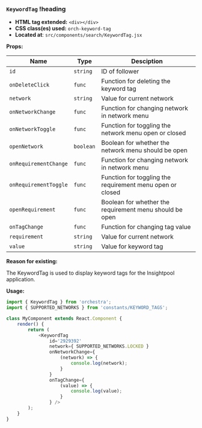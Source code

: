 ### `KeywordTag` !heading

* __HTML tag extended:__ `<div></div>`
* __CSS class(es) used:__ `orch-keyword-tag`
* __Located at__: `src/components/search/KeywordTag.jsx`

**Props:**

| Name                 | Type            | Desciption                                                 |
| ---------------------|-----------------|------------------------------------------------------------|
| `id`                 | `string`        | ID of follower                                             |
| `onDeleteClick`      | `func`          | Function for deleting the keyword tag                      |
| `network`            | `string`        | Value for current network                                  |
| `onNetworkChange`    | `func`          | Function for changing network in network menu              |
| `onNetworkToggle`    | `func`          | Function for toggling the network menu open or closed      |
| `openNetwork`        | `boolean`       | Boolean for whether the network menu should be open        |
| `onRequirementChange`| `func`          | Function for changing network in network menu              |
| `onRequirementToggle`| `func`          | Function for toggling the requirement menu open or closed  |
| `openRequirement`    | `func`          | Boolean for whether the requirement menu should be open    |
| `onTagChange`        | `func`          | Function for changing tag value                            |
| `requirement`        | `string`        | Value for current network                                  |
| `value`              | `string`        | Value for keyword tag                                      |

**Reason for existing:**

The KeywordTag is used to display keyword tags for the Insightpool application.

**Usage:**

```javascript
import { KeywordTag } from 'orchestra';
import { SUPPORTED_NETWORKS } from 'constants/KEYWORD_TAGS';

class MyComponent extends React.Component {
	render() {
		return (
			<KeywordTag
				id='2929392'
				network={ SUPPORTED_NETWORKS.LOCKED } 
				onNetworkChange={
					(network) => {
						console.log(network);
					}
				}
				onTagChange={
					(value) => {
						console.log(value);
					}
				} />
		);
	}
}
```